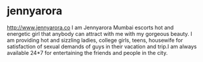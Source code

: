 # jennyarora
 http://www.jennyarora.co  I am Jennyarora Mumbai escorts hot and energetic girl that anybody can attract with me with my gorgeous beauty. I am providing hot and sizzling ladies, college girls, teens, housewife for satisfaction of sexual demands of guys in their vacation and trip.I am always available 24*7 for entertaining the friends and people in the city.
